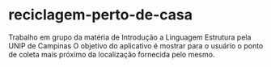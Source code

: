 # reciclagem-perto-de-casa
Trabalho em grupo da matéria de Introdução a Linguagem Estrutura pela UNIP de Campinas
O objetivo do aplicativo é mostrar para o usuário o ponto de coleta mais próximo da localização fornecida pelo mesmo.
